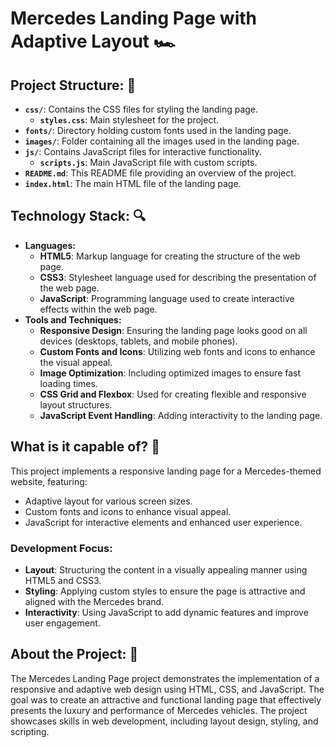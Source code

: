 # Mercedes Landing Page with Adaptive Layout 🏎️

## Project Structure: 📁
- **`css/`**: Contains the CSS files for styling the landing page.
    - **`styles.css`**: Main stylesheet for the project.
- **`fonts/`**: Directory holding custom fonts used in the landing page.
- **`images/`**: Folder containing all the images used in the landing page.
- **`js/`**: Contains JavaScript files for interactive functionality.
    - **`scripts.js`**: Main JavaScript file with custom scripts.
- **`README.md`**: This README file providing an overview of the project.
- **`index.html`**: The main HTML file of the landing page.

## Technology Stack: 🔍
- **Languages:**
    - **HTML5**: Markup language for creating the structure of the web page.
    - **CSS3**: Stylesheet language used for describing the presentation of the web page.
    - **JavaScript**: Programming language used to create interactive effects within the web page.
- **Tools and Techniques:**
    - **Responsive Design**: Ensuring the landing page looks good on all devices (desktops, tablets, and mobile phones).
    - **Custom Fonts and Icons**: Utilizing web fonts and icons to enhance the visual appeal.
    - **Image Optimization**: Including optimized images to ensure fast loading times.
    - **CSS Grid and Flexbox**: Used for creating flexible and responsive layout structures.
    - **JavaScript Event Handling**: Adding interactivity to the landing page.

## What is it capable of? 🚀
This project implements a responsive landing page for a Mercedes-themed website, featuring:
- Adaptive layout for various screen sizes.
- Custom fonts and icons to enhance visual appeal.
- JavaScript for interactive elements and enhanced user experience.

### Development Focus:
- **Layout**: Structuring the content in a visually appealing manner using HTML5 and CSS3.
- **Styling**: Applying custom styles to ensure the page is attractive and aligned with the Mercedes brand.
- **Interactivity**: Using JavaScript to add dynamic features and improve user engagement.

## About the Project: 📜
The Mercedes Landing Page project demonstrates the implementation of a responsive and adaptive web design using HTML, CSS, and JavaScript. The goal was to create an attractive and functional landing page that effectively presents the luxury and performance of Mercedes vehicles. The project showcases skills in web development, including layout design, styling, and scripting.
